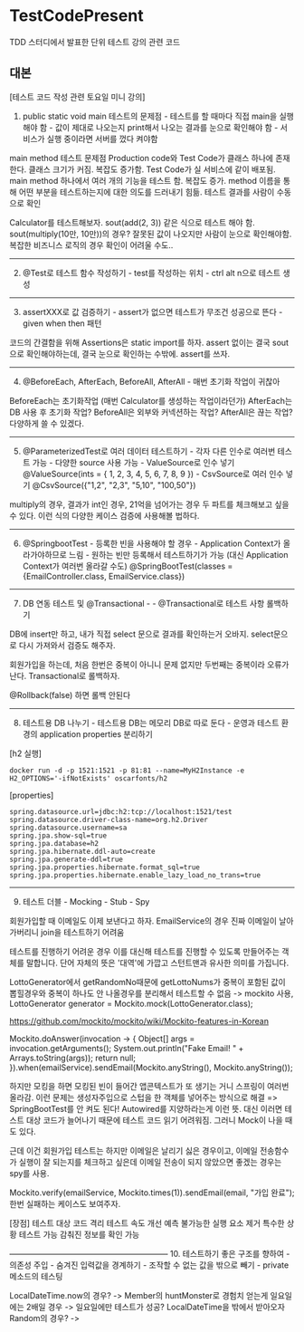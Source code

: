# TestCodePresent
TDD 스터디에서 발표한 단위 테스트 강의 관련 코드


## 대본
[테스트 코드 작성 관련 토요일 미니 강의]

1. public static void main 테스트의 문제점
        - 테스트를 할 때마다 직접 main을 실행해야 함
        - 값이 제대로 나오는지 print해서 나오는 결과를 눈으로 확인해야 함
        - 서비스가 실행 중이라면 서버를 껐다 켜야함


main method 테스트 문제점
Production code와 Test Code가 클래스 하나에 존재한다. 클래스 크기가 커짐. 복잡도 증가함.
Test Code가 실 서비스에 같이 배포됨.
main method 하나에서 여러 개의 기능을 테스트 함. 복잡도 증가.
method 이름을 통해 어떤 부분을 테스트하는지에 대한 의도를 드러내기 힘듦.
테스트 결과를 사람이 수동으로 확인

Calculator를 테스트해보자. 
sout(add(2, 3)) 같은 식으로 테스트 해야 함.
sout(multiply(10만, 10만))의 경우? 잘못된 값이 나오지만 사람이 눈으로 확인해야함. 복잡한 비즈니스 로직의 경우 확인이 어려울 수도..


-----------------------------------------
2. @Test로 테스트 함수 작성하기
        - test를 작성하는 위치
        - ctrl alt n으로 테스트 생성


-----------------------------------------
3. assertXXX로 값 검증하기
        - assert가 없으면 테스트가 무조건 성공으로 뜬다
        - given when then 패턴

코드의 간결함을 위해 Assertions은 static import를 하자.
assert 없이는 결국 sout으로 확인해야하는데, 결국 눈으로 확인하는 수밖에. assert를 쓰자.

-----------------------------------------
4. @BeforeEach, AfterEach, BeforeAll, AfterAll
        - 매번 초기화 작업이 귀찮아

BeforeEach는 초기화작업 (매번 Calculator를 생성하는 작업이라던가)
AfterEach는 DB 사용 후 초기화 작업?
BeforeAll은 외부와 커넥션하는 작업? AfterAll은 끊는 작업?
다양하게 쓸 수 있겠다.

-----------------------------------------
5. @ParameterizedTest로 여러 데이터 테스트하기
        - 각자 다른 인수로 여러번 테스트 가능
        - 다양한 source 사용 가능
        - ValueSource로 인수 넣기 @ValueSource(ints = { 1, 2, 3, 4, 5, 6, 7, 8, 9 })
        - CsvSource로 여러 인수 넣기 @CsvSource({"1,2", "2,3", "5,10", "100,50"})
        

multiply의 경우, 결과가 int인 경우, 21억을 넘어가는 경우 두 파트를 체크해보고 싶을 수 있다.
이런 식의 다양한 케이스 검증에 사용해볼 법하다.

-----------------------------------------
6. @SpringbootTest
        - 등록한 빈을 사용해야 할 경우
        - Application Context가 올라가야하므로 느림
        - 원하는 빈만 등록해서 테스트하기가 가능 (대신 Application Context가 여러번 올라갈 수도)  @SpringBootTest(classes = {EmailController.class, EmailService.class})


-----------------------------------------
7. DB 연동 테스트 및 @Transactional
        - 
        - @Transactional로 테스트 사항 롤백하기

DB에 insert만 하고, 내가 직접 select 문으로 결과를 확인하는거 오바지. select문으로 다시 가져와서 검증도 해주자.

회원가입을 하는데, 처음 한번은 중복이 아니니 문제 없지만 두번째는 중복이라 오류가 난다. Transactional로 롤백하자.

@Rollback(false) 하면 롤백 안된다

-----------------------------------------
8. 테스트용 DB 나누기
        - 테스트용 DB는 메모리 DB로 따로 둔다
        - 운영과 테스트 환경의 application properties 분리하기

[h2 실행]
```
docker run -d -p 1521:1521 -p 81:81 --name=MyH2Instance -e H2_OPTIONS='-ifNotExists' oscarfonts/h2 
```

[properties]
```
spring.datasource.url=jdbc:h2:tcp://localhost:1521/test
spring.datasource.driver-class-name=org.h2.Driver
spring.datasource.username=sa
spring.jpa.show-sql=true
spring.jpa.database=h2
spring.jpa.hibernate.ddl-auto=create
spring.jpa.generate-ddl=true
spring.jpa.properties.hibernate.format_sql=true
spring.jpa.properties.hibernate.enable_lazy_load_no_trans=true
```
-----------------------------------------
9. 테스트 더블
        - Mocking
        - Stub
        - Spy

회원가입할 때 이메일도 이제 보낸다고 하자.
EmailService의 경우 진짜 이메일이 날아가버리니 join을 테스트하기 어려움

테스트를 진행하기 어려운 경우 이를 대신해 테스트를 진행할 수 있도록 만들어주는 객체를 말합니다.
단어 자체의 뜻은 '대역'에 가깝고 스턴트맨과 유사한 의미를 가집니다.

LottoGenerator에서 getRandomNo때문에 getLottoNums가 중복이 포함된 값이 뽑힐경우와 중복이 하나도 안 나올경우를 분리해서 테스트할 수 없음
-> mockito 사용,  LottoGenerator generator = Mockito.mock(LottoGenerator.class);

https://github.com/mockito/mockito/wiki/Mockito-features-in-Korean


Mockito.doAnswer(invocation -> {
        Object[] args = invocation.getArguments();
        System.out.println("Fake Email! " + Arrays.toString(args));
        return null;
}).when(emailService).sendEmail(Mockito.anyString(), Mockito.anyString());


하지만 모킹을 하면 모킹된 빈이 들어간 앱콘텍스트가 또 생기는 거니 스프링이 여러번 올라감.
이런 문제는 생성자주입으로 스텁을 한 객체를 넣어주는 방식으로 해결 => SpringBootTest를 안 켜도 된다! Autowired를 지양하라는게 이런 뜻.
대신 이러면 테스트 대상 코드가 늘어나기 때문에 테스트 코드 읽기 어려워짐. 그러니 Mock이 나을 때도 있다.


근데 이건 회원가입 테스트는 하지만 이메일은 날리기 싫은 경우이고,
이메일 전송함수가 실행이 잘 되는지를 체크하고 싶은데 이메일 전송이 되지 않았으면 좋겠는 경우는 spy를 사용.


Mockito.verify(emailService, Mockito.times(1)).sendEmail(email, "가입 완료");
한번 실패하는 케이스도 보여주자.



[장점]
테스트 대상 코드 격리
테스트 속도 개선
예측 불가능한 실행 요소 제거
특수한 상황 테스트 가능
감춰진 정보를 확인 가능

————————————————————
10. 테스트하기 좋은 구조를 향하여
        - 의존성 주입
        - 숨겨진 입력값을 경계하기
        - 조작할 수 없는 값을 밖으로 빼기
        - private 메소드의 테스팅

LocalDateTime.now의 경우? -> Member의 huntMonster로 경험치 얻는게 일요일에는 2배일 경우 -> 일요일에만 테스트가 성공? LocalDateTime을 밖에서 받아오자
Random의 경우? ->
